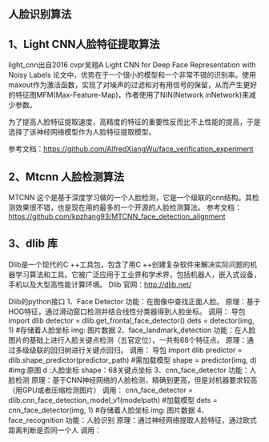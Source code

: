 ## 人脸识别算法
  


## 1、Light CNN人脸特征提取算法
light_cnn出自2016 cvpr吴翔A Light CNN for Deep Face Representation with Noisy Labels 论文中，优势在于一个很小的模型和一个非常不错的识别率。使用maxout作为激活函数，实现了对噪声的过滤和对有用信号的保留，从而产生更好的特征图MFM(Max-Feature-Map)，作者使用了NIN(Network inNetwork)来减少参数。

为了提高人脸特征提取速度，高精度的特征的重要性反而比不上性能的提高，于是选择了该神经网络模型作为人脸特征提取模型。

参考文档：https://github.com/AlfredXiangWu/face_verification_experiment

## 2、Mtcnn 人脸检测算法

MTCNN 这个是基于深度学习做的一个人脸检测，它是一个级联的cnn结构。其检测效果很不错，也是现在用的最多的一个开源的人脸检测算法。
参考文档：https://github.com/kpzhang93/MTCNN_face_detection_alignment

## 3、dlib 库

Dlib是一个现代的C ++工具包，包含了用C ++创建复杂软件来解决实际问题的机器学习算法和工具。它被广泛应用于工业界和学术界，包括机器人，嵌入式设备，手机以及大型高性能计算环境。
Dlib 官网：http://dlib.net/

Dlib的python接口
1、Face Detector
功能：在图像中查找正面人脸。
原理：基于HOG特征，通过滑动窗口检测并结合线性分类器得到人脸坐标。
调用：
     导包
     import dlib
     detector = dlib.get_frontal_face_detector()
     dets = detector(img, 1)    #存储着人脸坐标  img: 图片数据
2、face_landmark_detection
功能：在人脸图片的基础上进行人脸关键点检测（五官定位），一共有68个特征点。
原理：通过多级级联的回归树进行关键点回归。
调用：
     导包
     import dlib
     predictor = dlib.shape_predictor(predictor_path)  #需加载模型
     shape = predictor(img, d) #img:原图 d :人脸坐标 shape：68关键点坐标
    3、cnn_face_detector
功能：人脸检测
原理：基于CNN神经网络的人脸检测，精确到更高，但是对机器要求较高（用GPU或者压缩检测图片）
调用：
cnn_face_detector = dlib.cnn_face_detection_model_v1(modelpath) #加载模型
dets = cnn_face_detector(img, 1)  #存储着人脸坐标   img: 图片数据
4、face_recognition
功能：人脸识别
原理：通过神经网络提取人脸特征，通过欧式距离判断是否同一个人
调用：
